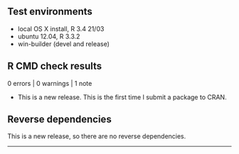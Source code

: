 ## Test environments
* local OS X install, R 3.4 21/03
* ubuntu 12.04, R 3.3.2
* win-builder (devel and release)

## R CMD check results

0 errors | 0 warnings | 1 note

* This is a new release. This is the first time I submit a package to CRAN. 

## Reverse dependencies

This is a new release, so there are no reverse dependencies.

---
